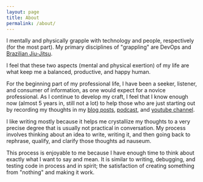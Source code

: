 ```yaml
---
layout: page
title: About
permalink: /about/
---
```


I mentally and physically grapple with technology and people, respectively (for the most part). My primary disciplines of "grappling" are DevOps and <a href="https://www.youtube.com/watch?v=45gXGYZ7TQU">Brazilian Jiu-Jitsu</a>.

I feel that these two aspects (mental and physical exertion) of my life are what keep me a balanced, productive, and happy human.

For the beginning part of my professional life, I have been a seeker, listener, and consumer of information, as one would expect for a novice professional. As I continue to develop my craft, I feel that I know enough now (almost 5 years in, still not a lot) to help those who are just starting out by recording my thoughts in my <a href="/posts">blog posts</a>, <a href="/podcast">podcast</a>, and <a href="https://www.youtube.com/mikelady">youtube channel</a>. 

I like writing mostly because it helps me crystallize my thoughts to a very precise degree that is usually not practical in conversation. My process involves thinking about an idea to write, writing it, and then going back to rephrase, qualify, and clarify those thoughts ad nauseum. 

This process is enjoyable to me because I have enough time to think about exactly what I want to say and mean. It is similar to writing, debugging, and testing code in process and in spirit; the satisfaction of creating something from "nothing" and making it work.